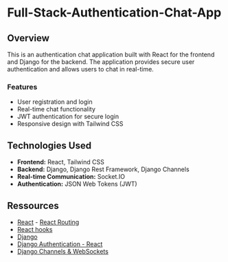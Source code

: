 # Full-Stack-Authentication-Chat-App

## Overview

This is an authentication chat application built with React for the frontend and Django for the backend. The application provides secure user authentication and allows users to chat in real-time.

### Features

- User registration and login
- Real-time chat functionality
- JWT authentication for secure login
- Responsive design with Tailwind CSS

## Technologies Used

- **Frontend:** React, Tailwind CSS
- **Backend:** Django, Django Rest Framework, Django Channels
- **Real-time Communication:** Socket.IO
- **Authentication:** JSON Web Tokens (JWT)

## Ressources

- [React](https://www.youtube.com/watch?v=U2Wltnv-doo&list=PLpPqplz6dKxW5ZfERUPoYTtNUNvrEebAR) - [React Routing](https://www.youtube.com/watch?v=oTIJunBa6MA&t=945s)
- [React hooks](https://www.youtube.com/watch?v=oJzoElYfYyQ&list=PLwCD_lia2QlBDIgT3SaNLIIogx1pban-t&index=6)
- [Django](https://www.youtube.com/watch?v=i5JykvxUk_A&list=PLwCD_lia2QlCn0UA4qiK0CYEN8TJDYqx-) 
- [Django Authentication - React](https://www.youtube.com/watch?v=c-QsfbznSXI)
- [Django Channels & WebSockets](https://www.youtube.com/watch?v=cw8-KFVXpTE&list=PLwCD_lia2QlBjoLiZtMpg_NJxDlFYNx1t)
